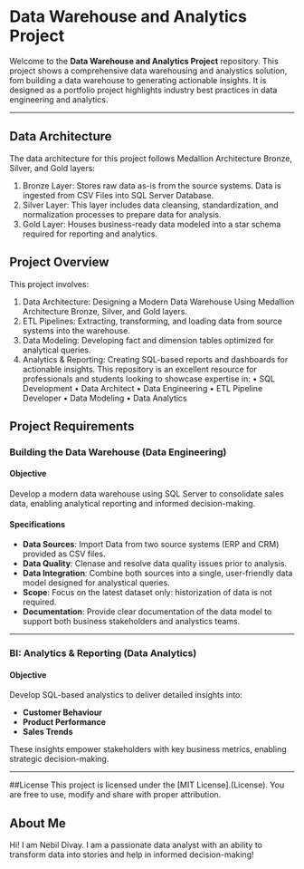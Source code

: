 # Data Warehouse and Analytics Project

Welcome to the **Data Warehouse and Analytics Project** repository.
This project shows a comprehensive data warehousing and analystics solution, fom building a data warehouse to generating actionable insights. It is designed as a portfolio project highlights industry best practices in data engineering and analytics.

---
## Data Architecture
The data architecture for this project follows Medallion Architecture Bronze, Silver, and Gold layers: 
1.	Bronze Layer: Stores raw data as-is from the source systems. Data is ingested from CSV Files into SQL Server Database.
2.	Silver Layer: This layer includes data cleansing, standardization, and normalization processes to prepare data for analysis.
3.	Gold Layer: Houses business-ready data modeled into a star schema required for reporting and analytics.


## Project Overview
This project involves:
1.	Data Architecture: Designing a Modern Data Warehouse Using Medallion Architecture Bronze, Silver, and Gold layers.
2.	ETL Pipelines: Extracting, transforming, and loading data from source systems into the warehouse.
3.	Data Modeling: Developing fact and dimension tables optimized for analytical queries.
4.	Analytics & Reporting: Creating SQL-based reports and dashboards for actionable insights.
This repository is an excellent resource for professionals and students looking to showcase expertise in:
•	SQL Development
•	Data Architect
•	Data Engineering
•	ETL Pipeline Developer
•	Data Modeling
•	Data Analytics

## Project Requirements

### Building the Data Warehouse (Data Engineering)

#### Objective
Develop a modern data warehouse using SQL Server to consolidate sales data, enabling analytical reporting and informed decision-making.

#### Specifications

- **Data Sources**: Import Data from two source systems (ERP and CRM) provided as CSV files.
- **Data Quality**: Clenase and resolve data quality issues prior to analysis.
- **Data Integration**: Combine both sources into a single, user-friendly data model designed for analystical queries.
- **Scope**: Focus on the latest dataset only: historization of data is not required.
- **Documentation**: Provide clear documentation of the data model to support both business stakeholders and analystics teams.

---

### BI: Analytics & Reporting (Data Analytics)

#### Objective
Develop SQL-based analystics to deliver detailed insights into:
- **Customer Behaviour**
- **Product Performance**
- **Sales Trends**

These insights empower stakeholders with key business metrics, enabling strategic decision-making.

---


##License
This project is licensed under the [MIT License].(License). You are free to use, modify and share with proper attribution.

## About Me
Hi! I am Nebil Divay. I am a passionate data analyst with an ability to transform data into stories and help in informed decision-making!

